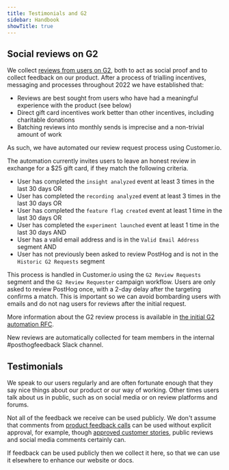 ```yaml
---
title: Testimonials and G2
sidebar: Handbook
showTitle: true
---
```


## Social reviews on G2
We collect [reviews from users on G2](https://www.g2.com/products/posthog/reviews), both to act as social proof and to collect feedback on our product. After a process of trialling incentives, messaging and processes throughout 2022 we have established that:

- Reviews are best sought from users who have had a meaningful experience with the product (see below)
- Direct gift card incentives work better than other incentives, including charitable donations
- Batching reviews into monthly sends is imprecise and a non-trivial amount of work

As such, we have automated our review request process using Customer.io. 

The automation currently invites users to leave an honest review in exchange for a $25 gift card, if they match the following criteria. 

- User has completed the `insight analyzed` event at least 3 times in the last 30 days
OR
- User has completed the `recording analyzed` event at least 3 times in the last 30 days
OR
- User has completed the `feature flag created` event at least 1 time in the last 30 days
OR
- User has completed the `experiment launched` event at least 1 time in the last 30 days
AND
- User has a valid email address and is in the `Valid Email Address` segment
AND
- User has not previously been asked to review PostHog and is not in the `Historic G2 Requests` segment

This process is handled in Customer.io using the `G2 Review Requests` segment and the `G2 Review Requester` campaign workflow. Users are only asked to review PostHog once, with a 2-day delay after the targeting confirms a match. This is important so we can avoid bombarding users with emails and do not nag users for reviews after the initial request. 

More information about the G2 review process is available in [the initial G2 automation RFC](https://github.com/PostHog/meta/pull/83/files).

New reviews are automatically collected for team members in the internal #posthogfeedback Slack channel.

## Testimonials
We speak to our users regularly and are often fortunate enough that they say nice things about our product or our way of working. Other times users talk about us in public, such as on social media or on review platforms and forums. 

Not all of the feedback we receive can be used publicly. We don't assume that comments from [product feedback calls](https://posthog.com/handbook/product/user-feedback) can be used without explicit approval, for example, though [approved customer stories](https://posthog.com/customers), public reviews and social media comments certainly can. 

If feedback can be used publicly then we collect it here, so that we can use it elsewhere to enhance our website or docs. 

<TestimonialsTable />